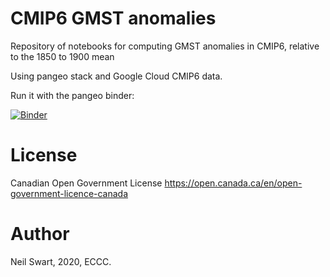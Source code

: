 # CMIP6 GMST anomalies

Repository of notebooks for computing GMST anomalies in CMIP6, relative to the 1850 to 1900 mean

Using pangeo stack and Google Cloud CMIP6 data.

Run it with the pangeo binder:

[![Binder](https://binder.pangeo.io/badge_logo.svg)](https://binder.pangeo.io/v2/gh/swartn/cmip6-gmst-anoms.git/master?filepath=gmst_cmip6.ipynb)

# License
Canadian Open Government License 
https://open.canada.ca/en/open-government-licence-canada

# Author
Neil Swart, 2020, ECCC.

